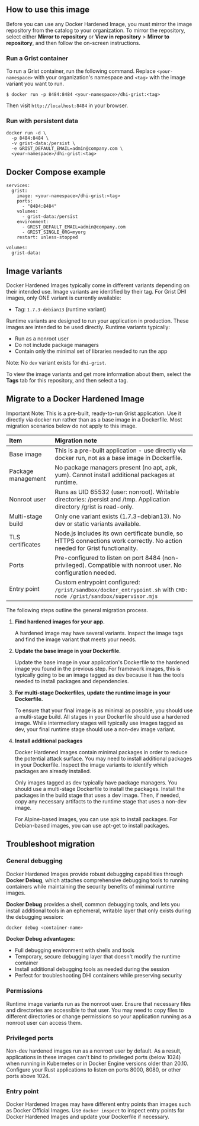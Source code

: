 ## How to use this image

Before you can use any Docker Hardened Image, you must mirror the image repository from the catalog to your organization. To mirror the repository, select either **Mirror to repository** or **View in repository** > **Mirror to repository**, and then follow the on-screen instructions.

### Run a Grist container

To run a Grist container, run the following command. Replace
`<your-namespace>` with your organization's namespace and `<tag>` with the image variant you want to run.

```
$ docker run -p 8484:8484 <your-namespace>/dhi-grist:<tag>
```

Then visit `http://localhost:8484` in your browser.

### Run with persistent data

```
docker run -d \
  -p 8484:8484 \
  -v grist-data:/persist \
  -e GRIST_DEFAULT_EMAIL=admin@company.com \
  <your-namespace>/dhi-grist:<tag>
```

## Docker Compose example

```
services:
  grist:
    image: <your-namespace>/dhi-grist:<tag>
    ports:
      - "8484:8484"
    volumes:
      - grist-data:/persist
    environment:
      - GRIST_DEFAULT_EMAIL=admin@company.com
      - GRIST_SINGLE_ORG=myorg
    restart: unless-stopped

volumes:
  grist-data:
```

## Image variants

Docker Hardened Images typically come in different variants depending on their intended use. Image variants are identified by their tag. For Grist DHI images, only ONE variant is currently available:

- Tag: `1.7.3-debian13` (runtime variant)

Runtime variants are designed to run your application in production. These images are intended to be used directly. Runtime variants typically:

- Run as a nonroot user
- Do not include package managers
- Contain only the minimal set of libraries needed to run the app

Note: No `dev` variant exists for `dhi-grist`.


To view the image variants and get more information about them, select the
**Tags** tab for this repository, and then select a tag.

## Migrate to a Docker Hardened Image

Important Note: This is a pre-built, ready-to-run Grist application. Use it directly via docker run rather than as a base image in a Dockerfile. Most migration scenarios below do not apply to this image.


| Item               | Migration note                                                                                                                                                                                                                                                                                                               |
|:-------------------|:-----------------------------------------------------------------------------------------------------------------------------------------------------------------------------------------------------------------------------------------------------------------------------------------------------------------------------|
| Base image         | This is a pre-built application - use directly via docker run, not as a base image in Dockerfile.                                                                                                                                                                                                                                                  |
| Package management | No package managers present (no apt, apk, yum). Cannot install additional packages at runtime.                                                                                                                                                                                                  |
| Nonroot user       | Runs as UID 65532 (user: nonroot). Writable directories: /persist and /tmp. Application directory /grist is read-only.                                                                                                                                                                            |
| Multi-stage build  | Only one variant exists (1.7.3-debian13). No dev or static variants available.                                                                                                                                                                       |
| TLS certificates   | Node.js includes its own certificate bundle, so HTTPS connections work correctly. No action needed for Grist functionality.                                                                                                                                                                                                         |
| Ports              | Pre-configured to listen on port 8484 (non-privileged). Compatible with nonroot user. No configuration needed. |
| Entry point        | Custom entrypoint configured: `/grist/sandbox/docker_entrypoint.sh` with `CMD: node /grist/sandbox/supervisor.mjs`                                                                                                                                |
The following steps outline the general migration process.

1. **Find hardened images for your app.**
    
    A hardened image may have several variants. Inspect the image tags and 
    find the image variant that meets your needs.
    
2. **Update the base image in your Dockerfile.**
    
    Update the base image in your application's Dockerfile to the hardened 
    image you found in the previous step. For framework images, this is typically going to be an image tagged as dev because it has the tools needed to install packages and dependencies.
    
3. **For multi-stage Dockerfiles, update the runtime image in your Dockerfile.**
    
    To ensure that your final image is as minimal as possible, you should 
    use a multi-stage build. All stages in your Dockerfile should use a 
    hardened image. While intermediary stages will typically use images 
    tagged as dev, your final runtime stage should use a non-dev image variant.
    
4. **Install additional packages**
    
    Docker Hardened Images contain minimal packages in order to reduce the 
    potential attack surface. You may need to install additional packages in 
    your Dockerfile. Inspect the image variants to identify which packages are 
    already installed.
    
    Only images tagged as dev typically have package managers. You should use 
    a multi-stage Dockerfile to install the packages. Install the packages in 
    the build stage that uses a dev image. Then, if needed, copy any necessary 
    artifacts to the runtime stage that uses a non-dev image.
    
    For Alpine-based images, you can use apk to install packages. For 
    Debian-based images, you can use apt-get to install packages.

## Troubleshoot migration

### General debugging

Docker Hardened Images provide robust debugging capabilities through **Docker Debug**, which attaches comprehensive debugging tools to running containers while maintaining the security benefits of minimal runtime images.

**Docker Debug** provides a shell, common debugging tools, and lets you install additional tools in an ephemeral, writable layer that only exists during the debugging session:

```bash
docker debug <container-name>
```

**Docker Debug advantages:**
- Full debugging environment with shells and tools
- Temporary, secure debugging layer that doesn't modify the runtime container
- Install additional debugging tools as needed during the session
- Perfect for troubleshooting DHI containers while preserving security

### Permissions

Runtime image variants run as the nonroot user. Ensure that necessary files and directories are accessible to that user. You may need to copy files to different directories or change permissions so your application running as a nonroot user can access them.

### Privileged ports

Non-dev hardened images run as a nonroot user by default. As a result, applications in these images can't bind to privileged ports (below 1024) when running in Kubernetes or in Docker Engine versions older than 20.10. Configure your Rust applications to listen on ports 8000, 8080, or other ports above 1024.

### Entry point

Docker Hardened Images may have different entry points than images such as Docker Official Images. Use `docker inspect` to inspect entry points for Docker Hardened Images and update your Dockerfile if necessary.
